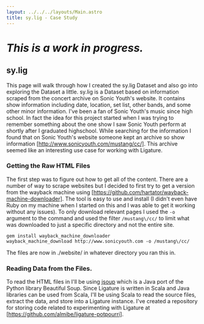 ```yaml
---
layout: ../../../layouts/Main.astro
title: sy.lig - Case Study
---
```


# *This is a work in progress.*

## sy.lig

This page will walk through how I created the sy.lig Dataset and also go into exploring the Dataset a little.
sy.lig is a Dataset based on information scraped from the concert archive on Sonic Youth's website.
It contains show information including date, location, set list, other bands, and some other minor information.
I've been a fan of Sonic Youth's music since high school.
In fact the idea for this project started when I was trying to remember something about the
one show I saw Sonic Youth perform at shortly after I graduated highschool.
While searching for the information I found that on Sonic Youth's website someone kept an archive so show information [http://www.sonicyouth.com/mustang/cc/].
This archive seemed like an interesting use case for working with Ligature.

### Getting the Raw HTML Files

The first step was to figure out how to get all of the content.
There are a number of way to scrape websites but I decided to first try to get a version from the wayback machine using [https://github.com/hartator/wayback-machine-downloader].
The tool is easy to use and install (I didn't even have Ruby on my machine when I started on this and I was able to get it working without any issues).
To only download relevant pages I used the `-o` argument to the command and used the filter `/mustang\/cc/` to limit what was downloaded to just a specific directory and not the entire site.

```
gem install wayback_machine_downloader
wayback_machine_download http://www.sonicyouth.com -o /mustang\/cc/
```

The files are now in ./website/ in whatever directory you ran this in.

### Reading Data from the Files.

To read the HTML files in I'll be using [jsoup]() which is a Java port of the Python library Beautiful Soup.
Since Ligature is written in Scala and Java libraries can be used from Scala, I'll be using Scala to read the source files, extract the data, and store into a Ligature instance.
I've created a repository for storing code related to experimenting with Ligature at [https://github.com/almibe/ligature-potpourri].
